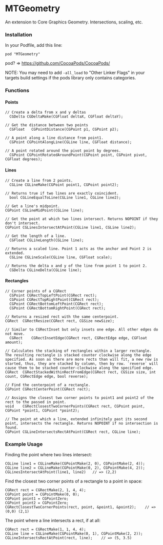 MTGeometry
==========

An extension to Core Graphics Geometry. Intersections, scaling, etc.

### Installation

In your Podfile, add this line:

    pod "MTGeometry"

pod? => https://github.com/CocoaPods/CocoaPods/

NOTE: You may need to add `-all_load` to "Other Linker Flags" in your targets build settings if the pods library only contains categories.

### Functions

#### Points

    // Create a delta from x and y deltas
	  CGDelta CGDeltaMake(CGFloat deltaX, CGFloat deltaY);
    
    // Get the distance between two points
	  CGFloat	CGPointDistance(CGPoint p1, CGPoint p2);
    
    // A point along a line distance from point1.
	  CGPoint CGPointAlongLine(CGLine line, CGFloat distance);
    
    // A point rotated around the pivot point by degrees.
	  CGPoint CGPointRotatedAroundPoint(CGPoint point, CGPoint pivot, CGFloat degrees);

#### Lines

    // Create a line from 2 points.
	  CGLine CGLineMake(CGPoint point1, CGPoint point2);
    
    // Returns true if two lines are exactly coincident.
	  bool CGLineEqualToLine(CGLine line1, CGLine line2);
    
    // Get a line's midpoint.
    CGPoint CGLineMidPoint(CGLine line);
    
    // Get the point at which two lines intersect. Returns NOPOINT if they don't intersect.
    CGPoint CGLinesIntersectAtPoint(CGLine line1, CGLine line2);
    
    // Get the length of a line.
	  CGFloat CGLineLength(CGLine line);
	  
    // Returns a scaled line. Point 1 acts as the anchor and Point 2 is extended.
	  CGLine CGLineScale(CGLine line, CGFloat scale);
	  
    // Returns the delta x and y of the line from point 1 to point 2.
	  CGDelta CGLineDelta(CGLine line);

#### Rectangles

    // Corner points of a CGRect
	  CGPoint CGRectTopLeftPoint(CGRect rect);
	  CGPoint CGRectTopRightPoint(CGRect rect);
	  CGPoint CGRectBottomLeftPoint(CGRect rect);
	  CGPoint CGRectBottomRightPoint(CGRect rect);
    
    // Returns a resized rect with the same centerpoint.
    CGRect	CGRectResize(CGRect rect, CGSize newSize);
    
    // Similar to CGRectInset but only insets one edge. All other edges do not move.
	  CGRect	CGRectInsetEdge(CGRect rect, CGRectEdge edge, CGFloat amount);
    
    // Calculates the stacking of rectangles within a larger rectangle. The resulting rectangle is stacked counter clockwise along the edge specified. As soon as there are more rects than will fit, a new row is started, thus, they are stacked by column, then by row. `reverse` will cause them to be stacked counter-clockwise along the specified edge.
    CGRect	CGRectStackedWithinRectFromEdge(CGRect rect, CGSize size, int count, CGRectEdge edge, bool reverse);
    
    // Find the centerpoint of a rectangle.
    CGPoint CGRectCenterPoint(CGRect rect);
    
    // Assigns the closest two corner points to point1 and point2 of the rect to the passed in point.
    void	CGRectClosestTwoCornerPoints(CGRect rect, CGPoint point, CGPoint *point1, CGPoint *point2);
    
    // The point at which a line, extended infinitely past its second point, intersects the rectangle. Returns NOPOINT if no intersection is found.
    CGPoint CGLineIntersectsRectAtPoint(CGRect rect, CGLine line);


### Example Usage

Finding the point where two lines intersect:

	CGLine line1 = CGLineMake(CGPointMake(2, 0), CGPointMake(2, 4));
	CGLine line2 = CGLineMake(CGPointMake(0, 2), CGPointMake(4, 2));
	CGLinesIntersectAtPoint(line1, line2)	// => (2,2)

Find the closest two corner points of a rectangle to a point in space:

	CGRect rect = CGRectMake(2, 1, 4, 4);
	CGPoint point = CGPointMake(0, 0);
	CGPoint point1 = CGPointZero;
	CGPoint point2 = CGPointZero;
	CGRectClosestTwoCornerPoints(rect, point, &point1, &point2);	// => (0,0) (2,1)

The point where a line intersects a rect, if at all:

	CGRect rect = CGRectMake(1, 1, 4, 4);
	CGLine line = CGLineMake(CGPointMake(0, 1), CGPointMake(2, 2));
	CGLineIntersectsRectAtPoint(rect, line);	// => (5, 3.5)


